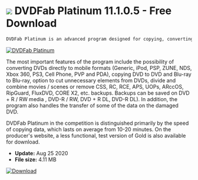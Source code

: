 # ![](https://cdn.softexe.net/static/icon/c/dvdfab-platinum-8151.png) DVDFab Platinum 11.1.0.5 - Free Download

```sh
DVDFab Platinum is an advanced program designed for copying, converting and burning DVDs and Blu-ray discs.
```
[![DVDFab Platinum](https://gallery.dpcdn.pl/imgc/Tools/240/g_-_420x350_1.5_-_x20170912220501_0.png)](https://softexe.net/win/system/cd-dvd/dvdfab-platinum:hpep.html)

The most important features of the program include the possibility of converting DVDs directly to mobile formats (Generic, iPod, PSP, ZUNE, NDS, Xbox 360, PS3, Cell Phone, PVP and PDA), copying DVD to DVD and Blu-ray to Blu-ray, option to cut unnecessary elements from DVDs, divide and combine movies / scenes or remove CSS, RC, RCE, APS, UOPs, ARccOS, RipGuard, FluxDVD, CORE X2, etc. backups. Backups can be saved on DVD + R / RW media , DVD-R / RW, DVD + R DL, DVD-R DL). In addition, the program also handles the transfer of some of the data on the damaged DVD.
 
 DVDFab Platinum in the competition is distinguished primarily by the speed of copying data, which lasts on average from 10-20 minutes. On the producer's website, a less functional, test version of Gold is also available for download.


- **Update:** Aug 25 2020
- **File size:** 4.11 MB

[![Download](https://cdn.softexe.net/static/img/download.png)](https://softexe.net/win/system/cd-dvd/dvdfab-platinum:hpep.html)

